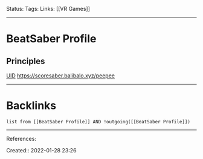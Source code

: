 Status: 
Tags: 
Links: [[VR Games]]
___
# BeatSaber Profile
## Principles
[UID](https://scoresaber.com/u/76561198150223413)
https://scoresaber.balibalo.xyz/peepee
___
# Backlinks
```dataview
list from [[BeatSaber Profile]] AND !outgoing([[BeatSaber Profile]])
```
___
References:

Created:: 2022-01-28 23:26
